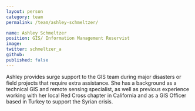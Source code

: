 ```yaml
---
layout: person
category: team
permalink: /team/ashley-schmeltzer/

name: Ashley Schmeltzer
position: GIS/ Information Management Reservist
image:
twitter: schmeltzer_a
github:
published: false
---
```


Ashley provides surge support to the GIS team during major disasters or field projects that require extra assistance. She has a background as a technical GIS and remote sensing specialist, as well as previous experience working with her local Red Cross chapter in California and as a GIS Officer based in Turkey to support the Syrian crisis.
